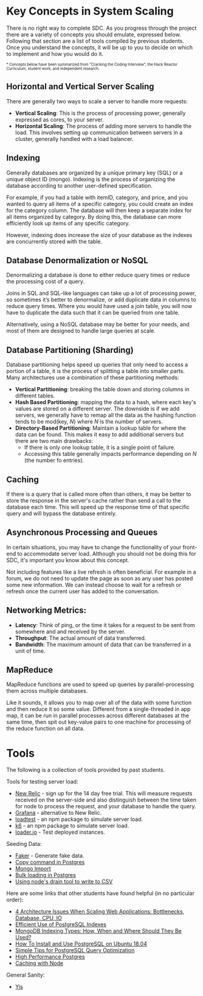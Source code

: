 # Key Concepts in System Scaling

There is no right way to complete SDC. As you progress through the project there are a variety of concepts you should emulate, expressed below. Following that section are a list of tools compiled by previous students. Once you understand the concepts, it will be up to you to decide on which to implement and how you would do it. 

<sub><sup>* Concepts below have been summarized from "Cracking the Coding Interview", the Hack Reactor Curriculum, student work, and independent research.</sup></sub>

## Horizontal and Vertical Server Scaling
There are generally two ways to scale a server to handle more requests:
- **Vertical Scaling**: This is the process of processing power, generally expressed as cores, to your server.
- **Horizontal Scaling**: The process of adding more servers to handle the load. This involves setting up communication between servers in a cluster, generally handled with a load balancer. 

## Indexing
Generally databases are organized by a unique primary key (SQL) or a unique object ID (mongo). Indexing is the process of organizing the database according to another user-defined specification. 

For example, if you had a table with itemID, category, and price, and you wanted to query all items of a specific category, you could create an index for the category column. The database will then keep a separate index for all items organized by category.  By doing this, the database can more efficiently look up items of any specific category.

However, indexing does increase the size of your database as the indexes are concurrently stored with the table. 

## Database Denormalization or NoSQL
Denormalizing a database is done to either reduce query times or reduce the processing cost of a query. 

Joins in SQL and SQL-like languages can take up a lot of processing power, so sometimes it’s better to denormalize, or add duplicate data in columns to reduce query times. Where you would have used a join table, you will now have to duplicate the data such that it can be queried from one table. 

Alternatively, using a NoSQL database may be better for your needs, and most of them are designed to handle large queries at scale. 

## Database Partitioning (Sharding) 

Database partitioning helps speed up queries that only need to access a portion of a table, it is the process of splitting a table into smaller parts. Many architectures use a combination of these partitioning methods:

- **Vertical Partitioning**: breaking the table down and storing columns in different tables. 
- **Hash Based Partitioning**: mapping the data to a hash, where each key's values are stored on a different server. The downside is if we add servers, we generally have to remap all the data as the hashing function tends to be mod(key, *N*) where *N* is the number of servers.
- **Directory-Based Partitioning**: Maintain a lookup table for where the data can be found. This makes it easy to add additional servers but there are two main drawbacks: 
  - If there is only one lookup table, it is a single point of failure. 
  - Accessing this table generally impacts performance depending on *N* (the number fo entries).

## Caching 
If there is a query that is called more often than others, it may be better to store the response in the server's cache rather than send a call to the database each time. This will speed up the response time of that specific query and will bypass the database entirely. 


## Asynchronous Processing and Queues
In certain situations, you may have to change the functionality of your front-end to accommodate server load. Although you should not be doing this for SDC, it's important you know about this concept. 

Not including features like a live refresh is often beneficial. For example in a forum, we do not need to update the page as soon as any user has posted some new information. We can instead choose to wait for a refresh or refresh once the current user has added to the conversation. 

## Networking Metrics:
- **Latency**: Think of ping, or the time it takes for a request to be sent from somewhere and and received by the server.
- **Throughput**: The actual amount of data transferred.
- **Bandwidth**: The maximum amount of data that can be transferred in a unit of time.

## MapReduce 
MapReduce functions are used to speed up queries by parallel-processing them across multiple databases. 

Like it sounds, it allows you to map over all of the data with some function and then reduce it so some value. Different from a single-threaded in app map, it can be run in parallel processes across different databases at the same time, then spit out key-value pairs to one machine for processing of the reduce function on all data. 

# Tools

The following is a collection of tools provided by past students. 

Tools for testing server load:
- [New Relic](https://newrelic.com/) - sign up for the 14 day free trial. This will measure requests received on the server-side and also distinguish between the time taken for node to process the request, and your database to handle the query.
- [Grafana](https://grafana.com/) - alternative to New Relic.
- [loadtest](https://www.npmjs.com/package/loadtest) - an npm package to simulate server load.
- [k6](https://k6.io/) - an npm package to simulate server load.
- [loader.io](https://loader.io/) - Test deployed instances.

Seeding Data:
- [Faker](https://www.npmjs.com/package/faker) - Generate fake data.
- [Copy command in Postgres](https://www.postgresql.org/docs/12/sql-copy.html)
- [Mongo Import](https://docs.mongodb.com/manual/reference/program/mongoimport/#csv-import)
- [Bulk loading in Postgres](https://www.mydatahack.com/bulk-loading-postgres-with-node-js/)
- [Using node's drain tool to write to CSV](https://medium.com/@danielburnsart/writing-a-large-amount-of-data-to-a-csv-file-using-nodes-drain-event-99dcaded99b5)

Here are some links that other students have found helpful (in no particular order):

- [4 Architecture Issues When Scaling Web Applications: Bottlenecks, Database, CPU, IO](http://highscalability.com/blog/2014/5/12/4-architecture-issues-when-scaling-web-applications-bottlene.html)
- [Efficient Use of PostgreSQL Indexes](https://devcenter.heroku.com/articles/postgresql-indexes)
- [MongoDB Indexing Types: How, When and Where Should They Be Used?](percona.com/blog/2017/07/08/mongodb-indexing-types-how-when-and-where-should-they-be-used/)
- [How To Install and Use PostgreSQL on Ubuntu 18.04](https://www.digitalocean.com/community/tutorials/how-to-install-and-use-postgresql-on-ubuntu-18-04)
- [Simple Tips for PostgreSQL Query Optimization](https://statsbot.co/blog/postgresql-query-optimization/)
- [High Performance Postgres](https://stackify.com/postgresql-performance-tutorial/)
- [Caching with Node](https://scotch.io/tutorials/how-to-optimize-node-requests-with-simple-caching-strategies)


General Sanity:
- [Yis](https://www.google.com/search?q=bernese+mountain+dog+puppies&oq=bernese+mountain+dog+puppies&aqs=chrome..69i57j0l7.3809j0j7&sourceid=chrome&ie=UTF-8)
